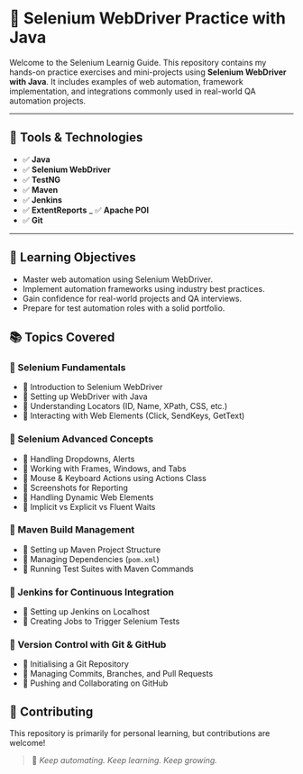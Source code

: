 # 🚀 Selenium WebDriver Practice with Java

Welcome to the Selenium Learnig Guide. This repository contains my hands-on practice exercises and mini-projects using **Selenium WebDriver with Java**. It includes examples of web automation, framework implementation, and integrations commonly used in real-world QA automation projects.

---

## 🔧 Tools & Technologies

- ✅ **Java**
- ✅ **Selenium WebDriver**
- ✅ **TestNG**
- ✅ **Maven**
- ✅ **Jenkins**
- ✅ **ExtentReports**
_ ✅ **Apache POI**
- ✅ **Git**

---

## 📌 Learning Objectives

- Master web automation using Selenium WebDriver.
- Implement automation frameworks using industry best practices.
- Gain confidence for real-world projects and QA interviews.
- Prepare for test automation roles with a solid portfolio.

## 📚 Topics Covered

### 🚀 Selenium Fundamentals
- 📌 Introduction to Selenium WebDriver  
- 📌 Setting up WebDriver with Java  
- 📌 Understanding Locators (ID, Name, XPath, CSS, etc.)  
- 📌 Interacting with Web Elements (Click, SendKeys, GetText)  

### 🚀 Selenium Advanced Concepts
- 📌 Handling Dropdowns, Alerts
- 📌 Working with Frames, Windows, and Tabs  
- 📌 Mouse & Keyboard Actions using Actions Class  
- 📌 Screenshots for Reporting  
- 📌 Handling Dynamic Web Elements  
- 📌 Implicit vs Explicit vs Fluent Waits  

### 🚀 Maven Build Management
- 📌 Setting up Maven Project Structure  
- 📌 Managing Dependencies (`pom.xml`)  
- 📌 Running Test Suites with Maven Commands  

### 🚀 Jenkins for Continuous Integration
- 📌 Setting up Jenkins on Localhost  
- 📌 Creating Jobs to Trigger Selenium Tests 

### 🚀 Version Control with Git & GitHub
- 📌 Initialising a Git Repository  
- 📌 Managing Commits, Branches, and Pull Requests  
- 📌 Pushing and Collaborating on GitHub  

## 🤝 Contributing

This repository is primarily for personal learning, but contributions are welcome! 

> 🚀 *Keep automating. Keep learning. Keep growing.*  
